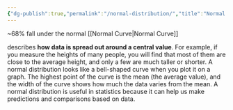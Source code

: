 ```yaml
---
{"dg-publish":true,"permalink":"/normal-distribution/","title":"Normal Distribution","tags":["research"]}
---
```



~68% fall under the normal 
[[Normal Curve\|Normal Curve]]

describes **how data is spread out around a central value**. For example, if you measure the heights of many people, you will find that most of them are close to the average height, and only a few are much taller or shorter. A normal distribution looks like a bell-shaped curve when you plot it on a graph. The highest point of the curve is the mean (the average value), and the width of the curve shows how much the data varies from the mean. A normal distribution is useful in statistics because it can help us make predictions and comparisons based on data.